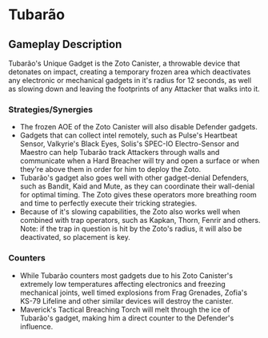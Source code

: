 # Tubarão

## Gameplay Description

Tubarão's Unique Gadget is the Zoto Canister, a throwable device that detonates on impact, creating a temporary frozen area which deactivates any electronic or mechanical gadgets in it's radius for 12 seconds, as well as slowing down and leaving the footprints of any Attacker that walks into it.

### Strategies/Synergies

- The frozen AOE of the Zoto Canister will also disable Defender gadgets.
- Gadgets that can collect intel remotely, such as Pulse's Heartbeat Sensor, Valkyrie's Black Eyes, Solis's SPEC-IO Electro-Sensor and Maestro can help Tubarão track Attackers through walls and communicate when a Hard Breacher will try and open a surface or when they're above them in order for him to deploy the Zoto.
- Tubarão's gadget also goes well with other gadget-denial Defenders, such as Bandit, Kaid and Mute, as they can coordinate their wall-denial for optimal timing. The Zoto gives these operators more breathing room and time to perfectly execute their tricking strategies.
- Because of it's slowing capabilities, the Zoto also works well when combined with trap operators, such as Kapkan, Thorn, Fenrir and others. Note: if the trap in question is hit by the Zoto's radius, it will also be deactivated, so placement is key.

### Counters

- While Tubarão counters most gadgets due to his Zoto Canister's extremely low temperatures affecting electronics and freezing mechanical joints, well timed explosions from Frag Grenades, Zofia's KS-79 Lifeline and other similar devices will destroy the canister.
- Maverick's Tactical Breaching Torch will melt through the ice of Tubarão's gadget, making him a direct counter to the Defender's influence.
